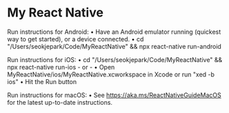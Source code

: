 # My React Native

  Run instructions for Android:
    • Have an Android emulator running (quickest way to get started), or a device connected.
    • cd "/Users/seokjepark/Code/MyReactNative" && npx react-native run-android

  Run instructions for iOS:
    • cd "/Users/seokjepark/Code/MyReactNative" && npx react-native run-ios
    - or -
    • Open MyReactNative/ios/MyReactNative.xcworkspace in Xcode or run "xed -b ios"
    • Hit the Run button

  Run instructions for macOS:
    • See https://aka.ms/ReactNativeGuideMacOS for the latest up-to-date instructions.
